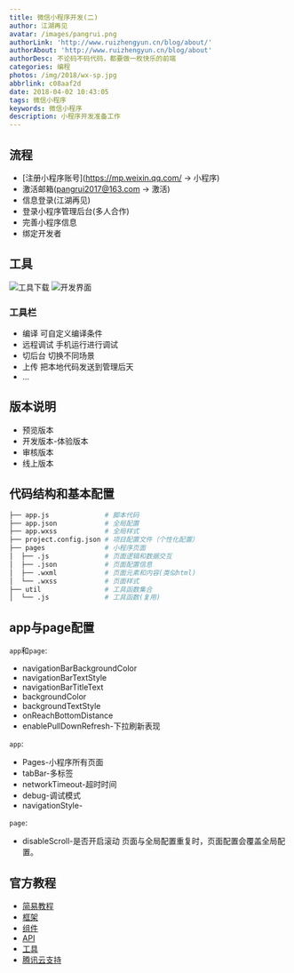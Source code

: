 ```yaml
---
title: 微信小程序开发(二)
author: 江湖再见
avatar: /images/pangrui.png
authorLink: 'http://www.ruizhengyun.cn/blog/about/'
authorAbout: 'http://www.ruizhengyun.cn/blog/about'
authorDesc: 不论码不码代码，都要做一枚快乐的前端
categories: 编程
photos: /img/2018/wx-sp.jpg
abbrlink: c08aaf2d
date: 2018-04-02 10:43:05
tags: 微信小程序
keywords: 微信小程序
description: 小程序开发准备工作
---
```

## 流程
* [注册小程序账号](https://mp.weixin.qq.com/ -> 小程序)
* 激活邮箱(pangrui2017@163.com -> 激活)
* 信息登录(江湖再见)
* 登录小程序管理后台(多人合作)
* 完善小程序信息
* 绑定开发者

## 工具
![工具下载](c08aaf2d/tool.png)
![开发界面](c08aaf2d/ide.png)
### 工具栏
* 编译
可自定义编译条件
* 远程调试
手机运行进行调试
* 切后台
切换不同场景
* 上传
把本地代码发送到管理后天
* ...

## 版本说明
* 预览版本
* 开发版本-体验版本
* 审核版本
* 线上版本

## 代码结构和基本配置
```r
├── app.js              # 脚本代码
├── app.json            # 全局配置
├── app.wxss            # 全局样式
├── project.config.json # 项目配置文件（个性化配置）
├── pages               # 小程序页面
│  ├── .js              # 页面逻辑和数据交互
│  ├── .json            # 页面配置信息
│  ├── .wxml            # 页面元素和内容(类似html)
│  └── .wxss            # 页面样式
├── util                # 工具函数集合
│  └── .js              # 工具函数(复用)
```

## app与page配置
`app`和`page`:
* navigationBarBackgroundColor
* navigationBarTextStyle
* navigationBarTitleText
* backgroundColor
* backgroundTextStyle
* onReachBottomDistance
* enablePullDownRefresh-下拉刷新表现

`app`:
* Pages-小程序所有页面
* tabBar-多标签
* networkTimeout-超时时间
* debug-调试模式
* navigationStyle-

`page`:
* disableScroll-是否开启滚动
页面与全局配置重复时，页面配置会覆盖全局配置。

## 官方教程
* [简易教程](https://developers.weixin.qq.com/miniprogram/dev/)
* [框架](https://developers.weixin.qq.com/miniprogram/dev/framework/MINA.html)
* [组件](https://developers.weixin.qq.com/miniprogram/dev/component/)
* [API](https://developers.weixin.qq.com/miniprogram/dev/api/)
* [工具](https://developers.weixin.qq.com/miniprogram/dev/devtools/devtools.html)
* [腾讯云支持](https://developers.weixin.qq.com/miniprogram/dev/qcloud/qcloud.html)